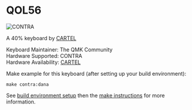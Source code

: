 QOL56
======

![CONTRA](https://cartel.ltd/wp-content/uploads/2018/01/img_3209.jpg)

A 40% keyboard by [CARTEL](https://cartel.ltd/)

Keyboard Maintainer: The QMK Community  
Hardware Supported: CONTRA  
Hardware Availability: [CARTEL](https://cartel.ltd/projects/contra/)

Make example for this keyboard (after setting up your build environment):

    make contra:dana

See [build environment setup](https://docs.qmk.fm/#/getting_started_build_tools) then the [make instructions](https://docs.qmk.fm/#/getting_started_make_guide) for more information.
